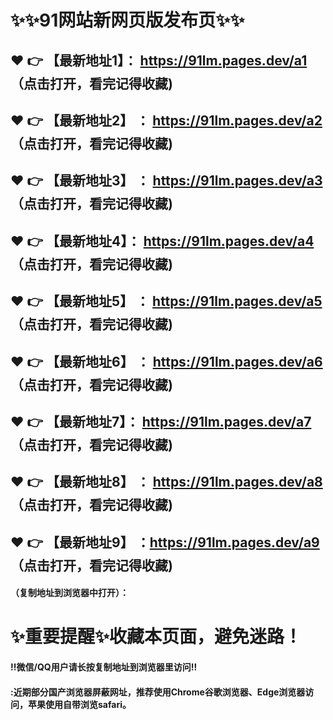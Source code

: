  # :sparkles::sparkles:91网站新网页版发布页:sparkles::sparkles:

 :heart: :point_right: 【最新地址1】：  https://91lm.pages.dev/a1  （点击打开，看完记得收藏)
 ------
 :heart: :point_right: 【最新地址2】 ： https://91lm.pages.dev/a2  （点击打开，看完记得收藏)
 ------
 :heart: :point_right: 【最新地址3】 ： https://91lm.pages.dev/a3  （点击打开，看完记得收藏)
 ------
  :heart: :point_right: 【最新地址4】： https://91lm.pages.dev/a4 （点击打开，看完记得收藏)
 ------
 :heart: :point_right: 【最新地址5】 ： https://91lm.pages.dev/a5 （点击打开，看完记得收藏)
 ------
 :heart: :point_right: 【最新地址6】 ： https://91lm.pages.dev/a6  （点击打开，看完记得收藏)
 ------
  :heart: :point_right: 【最新地址7】： https://91lm.pages.dev/a7  （点击打开，看完记得收藏)
 ------
 :heart: :point_right: 【最新地址8】 ： https://91lm.pages.dev/a8  （点击打开，看完记得收藏)
 ------
 :heart: :point_right: 【最新地址9】 ：https://91lm.pages.dev/a9  （点击打开，看完记得收藏)
 ------


#### （复制地址到浏览器中打开）：
# :sparkles:重要提醒:sparkles:收藏本页面，避免迷路！
#### ‼️微信/QQ用户请长按复制地址到浏览器里访问‼
#### :近期部分国产浏览器屏蔽网址，推荐使用Chrome谷歌浏览器、Edge浏览器访问，苹果使用自带浏览safari。

